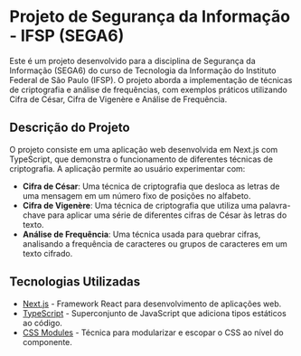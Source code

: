 # Projeto de Segurança da Informação - IFSP (SEGA6)

Este é um projeto desenvolvido para a disciplina de Segurança da Informação (SEGA6) do curso de Tecnologia da Informação do Instituto Federal de São Paulo (IFSP). O projeto aborda a implementação de técnicas de criptografia e análise de frequências, com exemplos práticos utilizando Cifra de César, Cifra de Vigenère e Análise de Frequência.

## Descrição do Projeto

O projeto consiste em uma aplicação web desenvolvida em Next.js com TypeScript, que demonstra o funcionamento de diferentes técnicas de criptografia. A aplicação permite ao usuário experimentar com:

- **Cifra de César**: Uma técnica de criptografia que desloca as letras de uma mensagem em um número fixo de posições no alfabeto.
- **Cifra de Vigenère**: Uma técnica de criptografia que utiliza uma palavra-chave para aplicar uma série de diferentes cifras de César às letras do texto.
- **Análise de Frequência**: Uma técnica usada para quebrar cifras, analisando a frequência de caracteres ou grupos de caracteres em um texto cifrado.

## Tecnologias Utilizadas

- [Next.js](https://nextjs.org/) - Framework React para desenvolvimento de aplicações web.
- [TypeScript](https://www.typescriptlang.org/) - Superconjunto de JavaScript que adiciona tipos estáticos ao código.
- [CSS Modules](https://github.com/css-modules/css-modules) - Técnica para modularizar e escopar o CSS ao nível do componente.


